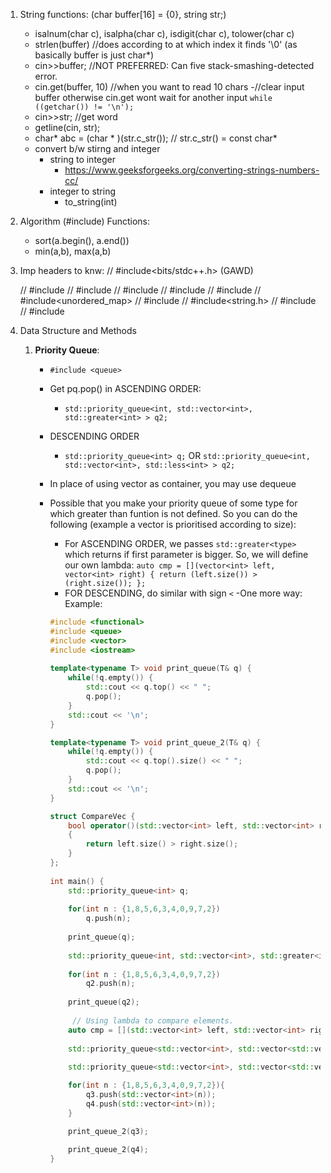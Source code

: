 1. String functions: (char buffer[16] = {0}, string str;)
	- isalnum(char c), isalpha(char c), isdigit(char c), tolower(char c)
	- strlen(buffer) //does according to at which index it finds '\0' (as basically buffer is just char*)
	- cin>>buffer; //NOT PREFERRED: Can five stack-smashing-detected error.
	- cin.get(buffer, 10) //when you want to read 10 chars 
		-//clear input buffer otherwise cin.get wont wait for another input
    	`while ((getchar()) != '\n');`
	- cin>>str; //get word
	- getline(cin, str);
	- char* abc = (char * )(str.c_str()); // str.c_str() = const char*
	- convert b/w stirng and integer
		- string to integer
			- https://www.geeksforgeeks.org/converting-strings-numbers-cc/
		- integer to string
			- to_string(int)

2. Algorithm (#include<algorithm>) Functions: 
	- sort(a.begin(), a.end())
	- min(a,b), max(a,b)

3. Imp headers to knw:
	// #include<bits/stdc++.h> (GAWD)

	// #include<iostream>
	// #include<vector>
	// #include<stack>
	// #include<queue>
	// #include<map>
	// #include<unordered_map>
	// #include<string>
	// #include<string.h>
	// #include <list>
	// #include<algorithm>

4. Data Structure and Methods
	1. **Priority Queue**:
		- `#include <queue>`
		- Get pq.pop() in ASCENDING ORDER:
			- `std::priority_queue<int, std::vector<int>, std::greater<int> > q2;`
		- DESCENDING ORDER
			- `std::priority_queue<int> q;` OR `std::priority_queue<int, std::vector<int>, std::less<int> > q2;` 
		- In place of using vector<int> as container, you may use dequeue<int>
		- Possible that you make your priority queue of some type for which greater than funtion is not defined. So you can do the following (example a vector<int> is prioritised according to size):
			- For ASCENDING ORDER, we passes `std::greater<type>` which returns if first parameter is bigger. So, we will define our own lambda:
				`auto cmp = [](vector<int> left, vector<int> right) { return (left.size()) > (right.size()); };`
			- FOR DESCENDING, do similar with sign `<`
			-One more way:
			Example:

			```cpp
			#include <functional>
			#include <queue>
			#include <vector>
			#include <iostream>
			 
			template<typename T> void print_queue(T& q) {
			    while(!q.empty()) {
			        std::cout << q.top() << " ";
			        q.pop();
			    }
			    std::cout << '\n';
			}

			template<typename T> void print_queue_2(T& q) {
			    while(!q.empty()) {
			        std::cout << q.top().size() << " ";
			        q.pop();
			    }
			    std::cout << '\n';
			}

			struct CompareVec { 
			    bool operator()(std::vector<int> left, std::vector<int> right) 
			    { 
			        return left.size() > right.size(); 
			    } 
			}; 
			 
			int main() {
			    std::priority_queue<int> q;
			 
			    for(int n : {1,8,5,6,3,4,0,9,7,2})
			        q.push(n);
			 
			    print_queue(q);
			 
			    std::priority_queue<int, std::vector<int>, std::greater<int> > q2;
			 
			    for(int n : {1,8,5,6,3,4,0,9,7,2})
			        q2.push(n);
			 
			    print_queue(q2);
			 
			     // Using lambda to compare elements.
			    auto cmp = [](std::vector<int> left, std::vector<int> right) { return (left.size()) > (right.size()); };
			    
			    std::priority_queue<std::vector<int>, std::vector<std::vector<int>>, decltype(cmp)> q3(cmp);
			 
			    std::priority_queue<std::vector<int>, std::vector<std::vector<int>>, CompareVec> q4;

			    for(int n : {1,8,5,6,3,4,0,9,7,2}){
			        q3.push(std::vector<int>(n));
			        q4.push(std::vector<int>(n));
			    }

			    print_queue_2(q3);
			    
			    print_queue_2(q4);
			}
			```
